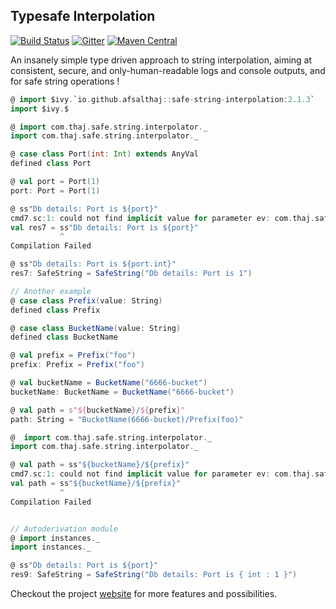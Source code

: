 ## Typesafe Interpolation

[![Build Status](https://travis-ci.com/afsalthaj/safe-string-interpolation.svg?branch=master)](https://travis-ci.com/afsalthaj/safe-string-interpolation)
[![Gitter](https://badges.gitter.im/Join%20Chat.svg)](https://gitter.im/safe-string-interpolation/community?utm_source=badge&utm_medium=badge&utm_campaign=pr-badge&utm_content=badge)
[![Maven Central](https://img.shields.io/maven-central/v/io.github.afsalthaj/safe-string-interpolation_2.12.svg)](https://search.maven.org/artifact/io.github.afsalthaj/safe-string-interpolation_2.13/2.1.3/jar)


An insanely simple type driven approach to string interpolation, aiming at consistent, secure,  and only-human-readable logs and console outputs, and for safe string operations ! 

```scala
@ import $ivy.`io.github.afsalthaj::safe-string-interpolation:2.1.3`
import $ivy.$

@ import com.thaj.safe.string.interpolator._
import com.thaj.safe.string.interpolator._

@ case class Port(int: Int) extends AnyVal
defined class Port

@ val port = Port(1)
port: Port = Port(1)

@ ss"Db details: Port is ${port}"
cmd7.sc:1: could not find implicit value for parameter ev: com.thaj.safe.string.interpolator.Safe[ammonite.$sess.cmd5.Port]
val res7 = ss"Db details: Port is ${port}"
           ^
Compilation Failed

@ ss"Db details: Port is ${port.int}"
res7: SafeString = SafeString("Db details: Port is 1")

// Another example
@ case class Prefix(value: String) 
defined class Prefix

@ case class BucketName(value: String) 
defined class BucketName

@ val prefix = Prefix("foo") 
prefix: Prefix = Prefix("foo")

@ val bucketName = BucketName("6666-bucket") 
bucketName: BucketName = BucketName("6666-bucket")

@ val path = s"${bucketName}/${prefix}" 
path: String = "BucketName(6666-bucket)/Prefix(foo)"

@  import com.thaj.safe.string.interpolator._ 
import com.thaj.safe.string.interpolator._

@ val path = ss"${bucketName}/${prefix}" 
cmd7.sc:1: could not find implicit value for parameter ev: com.thaj.safe.string.interpolator.Safe[ammonite.$sess.cmd2.BucketName]
val path = ss"${bucketName}/${prefix}"
           ^
Compilation Failed


// Autoderivation module
@ import instances._
import instances._

@ ss"Db details: Port is ${port}"
res9: SafeString = SafeString("Db details: Port is { int : 1 }")


```
Checkout the project [website](https://afsalthaj.github.io/safe-string-interpolation/) for more features and possibilities.
